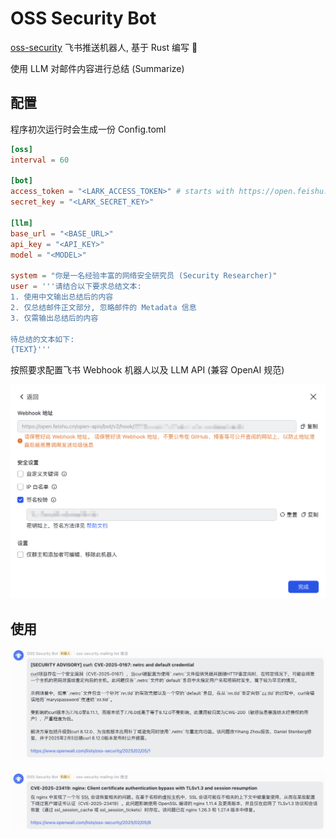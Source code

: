 # OSS Security Bot

[oss-security](https://www.openwall.com/lists/oss-security/) 飞书推送机器人, 基于 Rust 编写 🦀

使用 LLM 对邮件内容进行总结 (Summarize)

## 配置

程序初次运行时会生成一份 Config.toml

```toml
[oss]
interval = 60

[bot]
access_token = "<LARK_ACCESS_TOKEN>" # starts with https://open.feishu.cn/open-apis/bot/v2/hook/
secret_key = "<LARK_SECRET_KEY>"

[llm]
base_url = "<BASE_URL>"
api_key = "<API_KEY>"
model = "<MODEL>"

system = "你是一名经验丰富的网络安全研究员 (Security Researcher)"
user = '''请结合以下要求总结文本:
1. 使用中文输出总结后的内容
2. 仅总结邮件正文部分, 忽略邮件的 Metadata 信息
3. 仅需输出总结后的内容

待总结的文本如下:
{TEXT}'''
```

按照要求配置飞书 Webhook 机器人以及 LLM API (兼容 OpenAI 规范)

![](assets/lark-bot-configuration.png)

## 使用

![](assets/security-advisory-1.png)

![](assets/security-advisory-2.png)